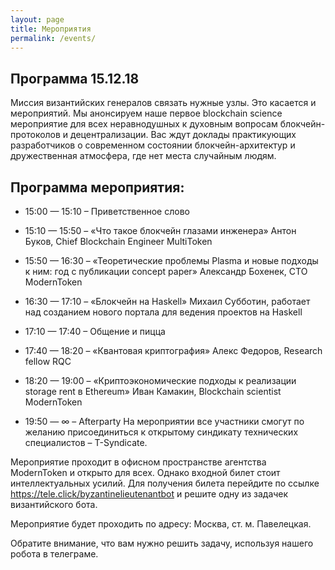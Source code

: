 ```yaml
---
layout: page
title: Мероприятия
permalink: /events/
---
```


## Программа 15.12.18

Миссия византийских генералов связать нужные узлы. Это касается и мероприятий. Мы анонсируем наше первое blockchain science мероприятие для всех неравнодушных к духовным вопросам блокчейн-протоколов и децентрализации. Вас ждут доклады практикующих разработчиков о современном состоянии блокчейн-архитектур и дружественная атмосфера, где нет места случайным людям.

## Программа мероприятия: 

* 15:00 — 15:10 – Приветственное слово 

* 15:10 — 15:50 – «Что такое блокчейн глазами инженера» Антон Буков, Chief Blockchain Engineer MultiToken 

* 15:50 — 16:30 – «Теоретические проблемы Plasma и новые подходы к ним: год с публикации concept paper» Александр Бохенек, CTO ModernToken 

* 16:30 — 17:10 – «Блокчейн на Haskell» Михаил Субботин, работает над созданием нового портала для ведения проектов на Haskell 

* 17:10 — 17:40 – Общение и пицца  

* 17:40 — 18:20 – «Квантовая криптография» Алекс Федоров, Research fellow RQC 

* 18:20 — 19:00 – «Криптоэкономические подходы к реализации storage rent в Ethereum» Иван Камакин, Blockchain scientist ModernToken 

* 19:50 — ∞ – Afterparty На мероприятии все участники смогут по желанию присоединиться к открытому синдикату технических специалистов – T-Syndicate.

Мероприятие проходит в офисном пространстве агентства ModernToken и открыто для всех. Однако входной билет стоит интеллектуальных усилий. Для получения билета перейдите по ссылке https://tele.click/byzantinelieutenantbot и решите одну из задачек византийского бота.


Мероприятие будет проходить по адресу:
Москва, ст. м. Павелецкая.


Обратите внимание, что вам нужно решить задачу, используя нашего робота в телеграме.

